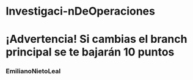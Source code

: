 # Investigaci-nDeOperaciones
# ¡Advertencia! Si cambias el branch principal se te bajarán 10 puntos

### EmilianoNietoLeal